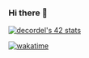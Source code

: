 ### Hi there 👋

<!--
**RouDenr/roudenr** is a ✨ _special_ ✨ repository because its `README.md` (this file) appears on your GitHub profile.

Here are some ideas to get you started:

- 🔭 I’m currently working on ...
- 🌱 I’m currently learning ...
- 👯 I’m looking to collaborate on ...
- 🤔 I’m looking for help with ...
- 💬 Ask me about ...
- 📫 How to reach me: ...
- 😄 Pronouns: ...
- ⚡ Fun fact: ...
-->

[![decordel's 42 stats](https://badge42.vercel.app/api/v2/cl2ev4w6u022209mo1ap43n5e/stats?cursusId=21&coalitionId=104)](https://github.com/JaeSeoKim/badge42)

[![wakatime](https://wakatime.com/badge/user/d832836d-4df9-472f-b83e-7fa9ceb948f9.svg)](https://wakatime.com/@d832836d-4df9-472f-b83e-7fa9ceb948f9)

<!--START_SECTION:waka-->
<!--END_SECTION:waka-->
